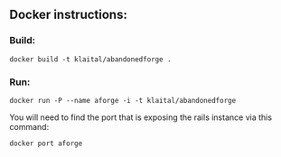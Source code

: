 ## Docker instructions:

### Build:

```
docker build -t klaital/abandonedforge .
```

### Run:
```
docker run -P --name aforge -i -t klaital/abandonedforge
```
You will need to find the port that is exposing the rails instance via this command:
```
docker port aforge
```


